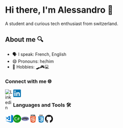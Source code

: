 # Hi there, I'm Alessandro <!--(https://alessdangelo.github.io)--> 👋

A student and curious tech enthusiast from switzerland.

## About me 🔍
- 🗣️ I speak: French, English
- 😄 Pronouns: he/him
- 🎯 Hobbies: 🛹🎮💻


### Connect with me 🌐
[<img align="left" alt="Linkedin" width="26px" src="https://raw.githubusercontent.com/FortAwesome/Font-Awesome/master/svgs/regular/envelope.svg"/>][email]
[<img align="left" alt="Linkedin" width="26px" src="https://raw.githubusercontent.com/devicons/devicon/master/icons/linkedin/linkedin-original.svg"/>][linkedin]

<br />

### Languages and Tools 🛠

<img align="left" alt="Visual Studio Code" width="26px" src="https://raw.githubusercontent.com/github/explore/80688e429a7d4ef2fca1e82350fe8e3517d3494d/topics/visual-studio-code/visual-studio-code.png" />
<img align="left" alt="CSHARP" width="26px" src="https://raw.githubusercontent.com/github/explore/80688e429a7d4ef2fca1e82350fe8e3517d3494d/topics/csharp/csharp.png" />
<img align="left" alt="PHP" width="26px" src="https://raw.githubusercontent.com/github/explore/80688e429a7d4ef2fca1e82350fe8e3517d3494d/topics/php/php.png" />
<img align="left" alt="HTML5" width="26px" src="https://raw.githubusercontent.com/github/explore/80688e429a7d4ef2fca1e82350fe8e3517d3494d/topics/html/html.png" />
<img align="left" alt="CSS3" width="26px" src="https://raw.githubusercontent.com/github/explore/80688e429a7d4ef2fca1e82350fe8e3517d3494d/topics/css/css.png" />
<img align="left" alt="GitHub" width="26px" src="https://raw.githubusercontent.com/github/explore/78df643247d429f6cc873026c0622819ad797942/topics/github/github.png" />

<!--
**alessdangelo/alessdangelo** is a ✨ _special_ ✨ repository because its `README.md` (this file) appears on your GitHub profile.

Here are some ideas to get you started:

- 🔭 I’m currently working on ...
- 🌱 I’m currently learning ...
- 👯 I’m looking to collaborate on ...
- 🤔 I’m looking for help with ...
- 💬 Ask me about ...
- 📫 How to reach me: ...
- ⚡ Fun fact: ...
-->
[linkedin]: https://www.linkedin.com/in/alessdangelo/
[email]: mailto:alessandro.dangelo2002@gmail.com
